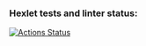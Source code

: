 ### Hexlet tests and linter status:
[![Actions Status](https://github.com/serenity059/frontend-project-44/actions/workflows/hexlet-check.yml/badge.svg)](https://github.com/serenity059/frontend-project-44/actions)